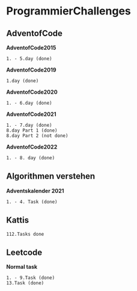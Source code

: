 # ProgrammierChallenges
## AdventofCode
**AdventofCode2015**
```
1. - 5.day (done)
```
**AdventofCode2019**
```
1.day (done)
```
**AdventofCode2020**
```
1. - 6.day (done)
```
**AdventofCode2021**
```
1. - 7.day (done)
8.day Part 1 (done)
8.day Part 2 (not done)
```
**AdventofCode2022**
```
1. - 8. day (done)
```

## Algorithmen verstehen
**Adventskalender 2021**
```
1. - 4. Task (done)
```

## Kattis
```
112.Tasks done
```

## Leetcode
**Normal task**
```
1. - 9.Task (done)
13.Task (done)
```
